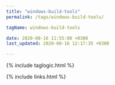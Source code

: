 ```yaml
---
title: "windows-build-tools"
permalink: /tags/windows-build-tools/

tagName: windows-build-tools

date: 2020-08-16 11:55:08 +0300
last_updated: 2020-08-16 12:17:35 +0300

---
```


{% include taglogic.html %}

{% include links.html %}
